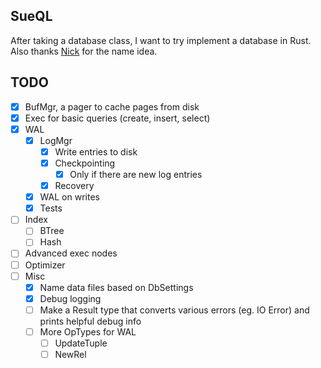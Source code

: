 ## SueQL
After taking a database class, I want to try implement a database in Rust.
Also thanks [Nick](https://github.com/schainic) for the name idea.

## TODO
 - [X] BufMgr, a pager to cache pages from disk
 - [X] Exec for basic queries (create, insert, select)
 - [X] WAL
    - [X] LogMgr
        - [X] Write entries to disk
        - [X] Checkpointing
            - [X] Only if there are new log entries
        - [X] Recovery
    - [X] WAL on writes
    - [X] Tests
 - [ ] Index
    - [ ] BTree
    - [ ] Hash
 - [ ] Advanced exec nodes
 - [ ] Optimizer
 - [ ] Misc
    - [X] Name data files based on DbSettings
    - [X] Debug logging
    - [ ] Make a Result type that converts various errors (eg. IO Error) and prints helpful debug info
    - [ ] More OpTypes for WAL
        - [ ] UpdateTuple
        - [ ] NewRel
